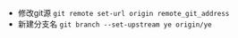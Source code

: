 * 修改git源 `git remote set-url origin remote_git_address`
* 新建分支名 `git branch --set-upstream ye origin/ye`
